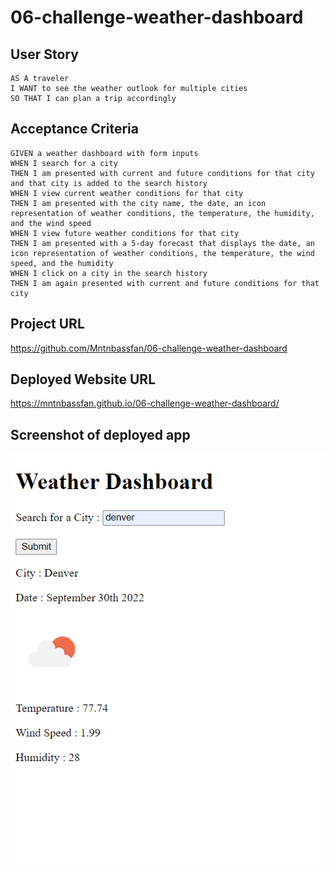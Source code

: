 # 06-challenge-weather-dashboard

## User Story

```
AS A traveler
I WANT to see the weather outlook for multiple cities
SO THAT I can plan a trip accordingly
```

## Acceptance Criteria

```
GIVEN a weather dashboard with form inputs
WHEN I search for a city
THEN I am presented with current and future conditions for that city and that city is added to the search history
WHEN I view current weather conditions for that city
THEN I am presented with the city name, the date, an icon representation of weather conditions, the temperature, the humidity, and the wind speed
WHEN I view future weather conditions for that city
THEN I am presented with a 5-day forecast that displays the date, an icon representation of weather conditions, the temperature, the wind speed, and the humidity
WHEN I click on a city in the search history
THEN I am again presented with current and future conditions for that city
```

## Project URL

https://github.com/Mntnbassfan/06-challenge-weather-dashboard

## Deployed Website URL

https://mntnbassfan.github.io/06-challenge-weather-dashboard/

## Screenshot of deployed app

<img src="assets\weather dashboard 2022-09-30 130350.png" alt="screenshot of deployed application">
